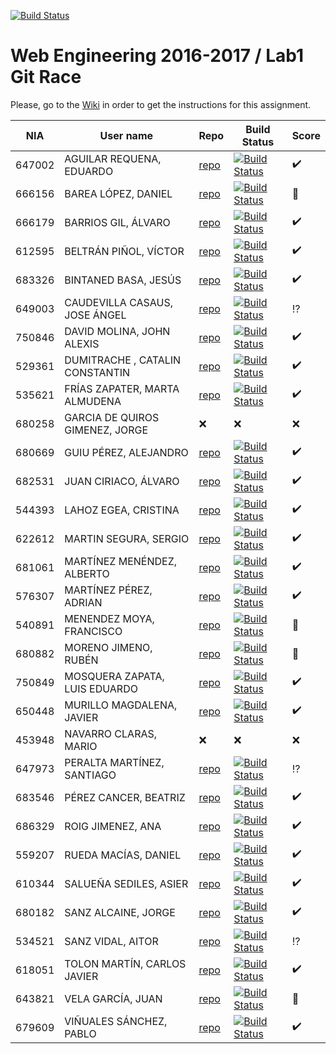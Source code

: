 [![Build Status](https://travis-ci.org/UNIZAR-30246-WebEngineering/lab1-git-race.svg)](https://travis-ci.org/UNIZAR-30246-WebEngineering/lab1-git-race)

# Web Engineering 2016-2017 / Lab1 Git Race

Please, go to the [Wiki](https://github.com/UNIZAR-30246-WebEngineering/lab1-git-race/wiki) in order to get the instructions for this assignment.


NIA    | User name | Repo | Build Status | Score
-------|-----------|------|--------------|--------
647002 | AGUILAR REQUENA, EDUARDO | [repo](https://github.com/McGredu/lab1-git-race) | [![Build Status](https://travis-ci.org/McGredu/lab1-git-race.svg)](https://travis-ci.org/McGredu/lab1-git-race) | :heavy_check_mark:
666156 | BAREA LÓPEZ, DANIEL | [repo](https://github.com/dbarelop/lab1-git-race) | [![Build Status](https://travis-ci.org/dbarelop/lab1-git-race.svg)](https://travis-ci.org/dbarelop/lab1-git-race) | :gift:
666179 | BARRIOS GIL, ÁLVARO | [repo](https://github.com/deerter/lab1-git-race) | [![Build Status](https://travis-ci.org/deerter/lab1-git-race.svg)](https://travis-ci.org/deerter/lab1-git-race) | :heavy_check_mark:
612595 | BELTRÁN PIÑOL, VÍCTOR | [repo](https://github.com/Victorbp09/lab1-git-race) | [![Build Status](https://travis-ci.org/Victorbp09/lab1-git-race.svg)](https://travis-ci.org/Victorbp09/lab1-git-race) | :heavy_check_mark:
683326 | BINTANED BASA, JESÚS | [repo](https://github.com/jebiba95/lab1-git-race) | [![Build Status](https://travis-ci.org/jebiba95/lab1-git-race.svg)](https://travis-ci.org/jebiba95/lab1-git-race) | :heavy_check_mark:
649003 | CAUDEVILLA CASAUS, JOSE ÁNGEL | [repo](https://github.com/josnick/lab1-git-race) | [![Build Status](https://travis-ci.org/josnick/lab1-git-race.svg)](https://travis-ci.org/josnick/lab1-git-race) | :interrobang: 
750846 | DAVID MOLINA, JOHN ALEXIS | [repo](https://github.com/luisemz/lab1-git-race) | [![Build Status](https://travis-ci.org/luisemz/lab1-git-race.svg)](https://travis-ci.org/luisemz/lab1-git-race) | :heavy_check_mark:
529361 | DUMITRACHE , CATALIN  CONSTANTIN | [repo](https://github.com/catalindumitrache76/lab1-git-race) | [![Build Status](https://travis-ci.org/catalindumitrache76/lab1-git-race.svg)](https://travis-ci.org/catalindumitrache76/lab1-git-race) | :heavy_check_mark:
535621 | FRÍAS ZAPATER, MARTA ALMUDENA | [repo](https://github.com/martafr/lab1-git-race) | [![Build Status](https://travis-ci.org/martafr/lab1-git-race.svg)](https://travis-ci.org/martafr/lab1-git-race) | :heavy_check_mark:
680258 | GARCIA DE QUIROS GIMENEZ, JORGE | :x: | :x: | :x:
680669 | GUIU PÉREZ, ALEJANDRO | [repo](https://github.com/aguiu/lab1-git-race) | [![Build Status](https://travis-ci.org/aguiu/lab1-git-race.svg)](https://travis-ci.org/aguiu/lab1-git-race) | :heavy_check_mark:
682531 | JUAN CIRIACO, ÁLVARO | [repo](https://github.com/aJuanCiri/lab1-git-race) | [![Build Status](https://travis-ci.org/aJuanCiri/lab1-git-race.svg)](https://travis-ci.org/aJuanCiri/lab1-git-race) | :heavy_check_mark:
544393 | LAHOZ EGEA, CRISTINA | [repo](https://github.com/cristinalahoz/lab1-git-race) | [![Build Status](https://travis-ci.org/cristinalahoz/lab1-git-race.svg)](https://travis-ci.org/cristinalahoz/lab1-git-race) | :heavy_check_mark:
622612 | MARTIN SEGURA, SERGIO | [repo](https://github.com/SureSRM/lab1-git-race) | [![Build Status](https://travis-ci.org/SureSRM/lab1-git-race.svg)](https://travis-ci.org/SureSRM/lab1-git-race) | :heavy_check_mark:
681061 | MARTÍNEZ MENÉNDEZ, ALBERTO | [repo](https://github.com/Belberus/lab1-git-race) | [![Build Status](https://travis-ci.org/Belberus/lab1-git-race.svg)](https://travis-ci.org/Belberus/lab1-git-race) | :heavy_check_mark:
576307 | MARTÍNEZ PÉREZ, ADRIAN | [repo](https://github.com/Electryk/lab1-git-race) | [![Build Status](https://travis-ci.org/Electryk/lab1-git-race.svg)](https://travis-ci.org/Electryk/lab1-git-race) | :heavy_check_mark:
540891 | MENENDEZ MOYA, FRANCISCO | [repo](https://github.com/fmenemo/lab1-git-race) | [![Build Status](https://travis-ci.org/fmenemo/lab1-git-race.svg)](https://travis-ci.org/fmenemo/lab1-git-race) | :gift:
680882 | MORENO JIMENO, RUBÉN | [repo](https://github.com/nebur395/lab1-git-race) | [![Build Status](https://travis-ci.org/nebur395/lab1-git-race.svg)](https://travis-ci.org/nebur395/lab1-git-race) | :gift:
750849 | MOSQUERA ZAPATA, LUIS EDUARDO | [repo](https://github.com/luisemz/lab1-git-race) | [![Build Status](https://travis-ci.org/luisemz/lab1-git-race.svg)](https://travis-ci.org/luisemz/lab1-git-race) | :heavy_check_mark:
650448 | MURILLO MAGDALENA, JAVIER | [repo](https://github.com/javmurillo/lab1-git-race) | [![Build Status](https://travis-ci.org/javmurillo/lab1-git-race.svg)](https://travis-ci.org/javmurillo/lab1-git-race) | :heavy_check_mark:
453948 | NAVARRO CLARAS, MARIO | :x: | :x: | :x:
647973 | PERALTA MARTÍNEZ, SANTIAGO | [repo](https://github.com/SantiagoPeralta/lab1-git-race) | [![Build Status](https://travis-ci.org/SantiagoPeralta/lab1-git-race.svg)](https://travis-ci.org/SantiagoPeralta/lab1-git-race) | :interrobang: 
683546 | PÉREZ CANCER, BEATRIZ | [repo](https://github.com/beapc18/lab1-git-race) | [![Build Status](https://travis-ci.org/beapc18/lab1-git-race.svg)](https://travis-ci.org/beapc18/lab1-git-race) | :heavy_check_mark:
686329 | ROIG JIMENEZ, ANA | [repo](https://github.com/anicacortes/lab1-git-race) | [![Build Status](https://travis-ci.org/anicacortes/lab1-git-race.svg)](https://travis-ci.org/anicacortes/lab1-git-race) | :heavy_check_mark:
559207 | RUEDA MACÍAS, DANIEL | [repo](https://github.com/danirueda/lab1-git-race) | [![Build Status](https://travis-ci.org/danirueda/lab1-git-race.svg)](https://travis-ci.org/danirueda/lab1-git-race) | :heavy_check_mark:
610344 | SALUEÑA SEDILES, ASIER | [repo](https://github.com/asierhandball/lab1-git-race) | [![Build Status](https://travis-ci.org/asierhandball/lab1-git-race.svg)](https://travis-ci.org/asierhandball/lab1-git-race) | :heavy_check_mark:
680182 | SANZ ALCAINE, JORGE | [repo](https://github.com/sanz1995/lab1-git-race) | [![Build Status](https://travis-ci.org/sanz1995/lab1-git-race.svg)](https://travis-ci.org/sanz1995/lab1-git-race) | :heavy_check_mark:
534521 | SANZ VIDAL, AITOR | [repo](https://github.com/aitorsanz/lab1-git-race) | [![Build Status](https://travis-ci.org/aitorsanz/lab1-git-race.svg)](https://travis-ci.org/aitorsanz/lab1-git-race)| :interrobang: 
618051 | TOLON MARTÍN, CARLOS JAVIER | [repo](https://github.com/ctolon22/lab1-git-race) | [![Build Status](https://travis-ci.org/ctolon22/lab1-git-race.svg)](https://travis-ci.org/ctolon22/lab1-git-race) | :heavy_check_mark:
643821 | VELA GARCÍA, JUAN | [repo](https://github.com/juan-vg/lab1-git-race) | [![Build Status](https://travis-ci.org/juan-vg/lab1-git-race.svg)](https://travis-ci.org/juan-vg/lab1-git-race) | :gift:
679609 | VIÑUALES SÁNCHEZ, PABLO | [repo](https://github.com/strummerTFIU/lab1-git-race) | [![Build Status](https://travis-ci.org/strummerTFIU/lab1-git-race.svg)](https://travis-ci.org/strummerTFIU/lab1-git-race) | :heavy_check_mark:
